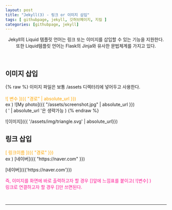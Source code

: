 ```yaml
---
layout: post
title: "Jekyll(3) - 링크 or 이미지 삽입"
tags: [ githubpage, jekyll, 깃허브페이지, 지킬 ]
categories: [githubpage, jekyll]
---
```


<p align="center">
    Jekyll의 Liquid 템플릿 언어는 링크 또는 이미지를 삽입할 수 있는 기능을 지원한다.<br/>
    또한 Liquid템플릿 언어는 Flask의 Jinja와 유사한 문법체계를 가지고 있다.
</p><br/>

## 이미지 삽입
<p>
   {% raw %}
   이미지 파일은 보통 /assets 디렉터리에 넣어두고 사용한다.<br/><br/>
    <font color="orange">![ 변수 ]({{ "경로" | absolute_url }})</font><br/>
    ex ) ![My photo]({{ "/assets/screenshot.jpg" | absolute_url }})<br/>
    ( ' | absolute_url '은 생략가능 )
   {% endraw %}
   <br/>
</p>
![이미지]({{ '/assets/img/triangle.svg' | absolute_url}})

## 링크 삽입
<p>
    <font color="orange">[ 링크이름 ]({{ "경로" }})</font><br/>
    ex ) [네이버]({{ "https://naver.com" }})
</p>
[네이버]({{'https://naver.com'}})

<p>
<font color="deeppink">
    즉, 이미지를 화면에 바로 출력하고자 할 경우 []앞에 
    느낌표를 붙이고( ![변수] ) <br/>링크로 연결하고자 할 경우
    []만 쓰면된다.
    </font>
</p>

<br/>
<hr/>
